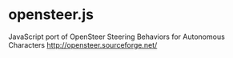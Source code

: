 opensteer.js
============

JavaScript port of OpenSteer Steering Behaviors for Autonomous Characters  http://opensteer.sourceforge.net/

